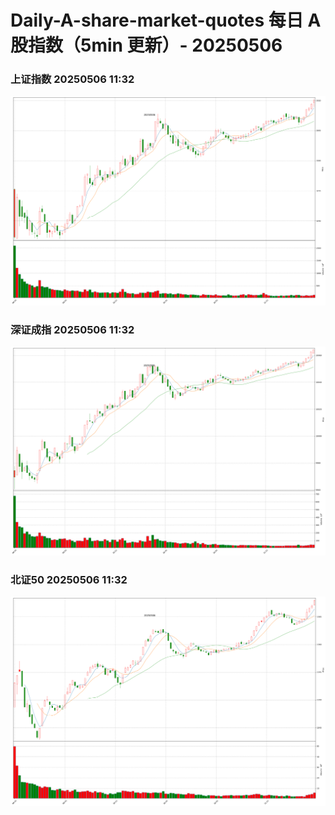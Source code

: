 
# Daily-A-share-market-quotes 每日 A 股指数（5min 更新）- 20250506

### 上证指数 20250506 11:32
![](./fig/2025/5/20250506-sh000001.png)

### 深证成指 20250506 11:32
![](./fig/2025/5/20250506-sz399001.png)

### 北证50 20250506 11:32
![](./fig/2025/5/20250506-bj899050.png)
